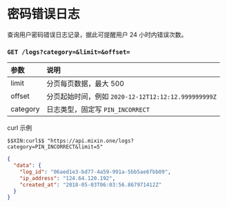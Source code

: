 # 密码错误日志

查询用户密码错误日志记录，据此可提醒用户 24 小时内错误次数。

### `GET /logs?category=&limit=&offset=` 

| 参数 | 说明 |
| :----- | :---- |
| limit | 分页每页数据，最大 500 |
| offset | 分页起始时间，例如 `2020-12-12T12:12:12.999999999Z` |
| category | 日志类型，固定写 `PIN_INCORRECT` |

curl 示例

```
$$XIN:curl$$ "https://api.mixin.one/logs?category=PIN_INCORRECT&limit=5"
```

```json
{
  "data": {
    "log_id": "06aed1e3-bd77-4a59-991a-5bb5ae6fbb09",
    "ip_address": "124.64.120.192",
    "created_at": "2018-05-03T06:03:56.867971412Z"
  }
}
```